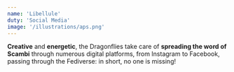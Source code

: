 ```yaml
---
name: 'Libellule'
duty: 'Social Media'
image: '/illustrations/aps.png'
---
```


**Creative** and **energetic**, the Dragonflies take care of **spreading the word of Scambi** through numerous digital platforms, from Instagram to Facebook, passing through the Fediverse: in short, no one is missing!
